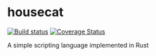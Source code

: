 # housecat
[![Build status](https://travis-ci.org/reklawnos/housecat.svg?branch=master)](https://travis-ci.org/reklawnos/housecat) [![Coverage Status](https://coveralls.io/repos/reklawnos/housecat/badge.svg)](https://coveralls.io/r/reklawnos/housecat)

A simple scripting language implemented in Rust
